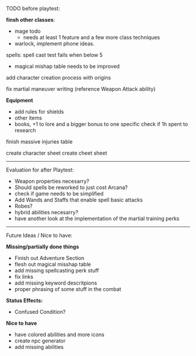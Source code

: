 TODO before playtest:

**finsh other classes**:
- mage todo
  - needs at least 1 feature and a few more class techniques
- warlock, implement phone ideas.

spells: spell cast test fails when below 5
  - magical mishap table needs to be improved

add character creation process with origins

fix martial maneuver writing (reference Weapon Attack ability)

**Equipment**
- add rules for shields
- other items
- books, +1 to lore and a bigger bonus to one specific check if 1h spent to research

finish massive injuries table

create character sheet
create cheet sheet
___________________________________________________________
Evaluation for after Playtest:

- Weapon properties necesarry?
- Should spells be reworked to just cost Arcana?
- check if game needs to be simplified
- Add Wands and Staffs that enable spell basic attacks
- Robes?
- hybrid abilities necesarry?
- have another look at the implementation of the martial training perks
___________________________________________________________
Future Ideas / Nice to have:

**Missing/partially done things**
- Finish out Adventure Section
- flesh out magical misshap table
- add missing spellcasting perk stuff
- fix links
- add missing keyword descritpions
- proper phrasing of some stuff in the combat

**Status Effects:**
- Confused Condition?

**Nice to have**
- have colored abilities and more icons
- create npc generator
- add missing abilities